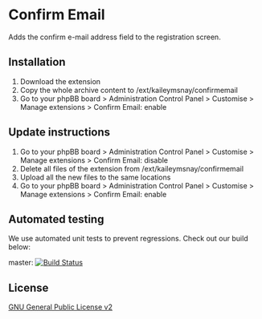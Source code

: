 # Confirm Email

Adds the confirm e-mail address field to the registration screen.

## Installation

1. Download the extension
2. Copy the whole archive content to /ext/kaileymsnay/confirmemail
3. Go to your phpBB board > Administration Control Panel > Customise > Manage extensions > Confirm Email: enable

## Update instructions

1. Go to your phpBB board > Administration Control Panel > Customise > Manage extensions > Confirm Email: disable
2. Delete all files of the extension from /ext/kaileymsnay/confirmemail
3. Upload all the new files to the same locations
4. Go to your phpBB board > Administration Control Panel > Customise > Manage extensions > Confirm Email: enable

## Automated testing

We use automated unit tests to prevent regressions. Check out our build below:

master: [![Build Status](https://github.com/kaileymsnay/confirmemail/workflows/Tests/badge.svg)](https://github.com/kaileymsnay/confirmemail/actions)

## License

[GNU General Public License v2](license.txt)
